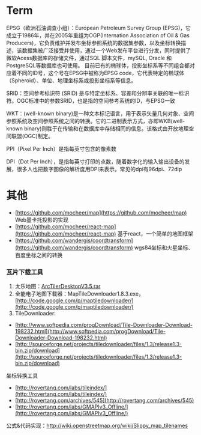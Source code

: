 #  Term
EPSG（欧洲石油调查小组）：European Petroleum Survey Group (EPSG)，它成立于1986年，并在2005年重组为OGP(Internation Association of Oil & Gas Producers)，它负责维护并发布坐标参照系统的数据集参数，以及坐标转换描述，该数据集被广泛接受并使用，通过一个Web发布平台进行分发，同时提供了微软Acess数据库的存储文件，通过SQL 脚本文件，mySQL, Oracle 和PostgreSQL等数据库也可使用。
目前已有的椭球体，投影坐标系等不同组合都对应着不同的ID号，这个号在EPSG中被称为EPSG code，它代表特定的椭球体（Spheroid）、单位、地理坐标系或投影坐标系等信息。

SRID：空间参考标识符 (SRID) 是与特定坐标系、容差和分辨率关联的唯一标识符。OGC标准中的参数SRID，也是指的空间参考系统的ID，与EPSG一致

WKT：(well-known binary)是一种文本标记语言，用于表示矢量几何对象、空间参照系统及空间参照系统之间的转换。它的二进制表示方式，亦即WKB(well-known binary)则胜于在传输和在数据库中存储相同的信息。该格式由开放地理空间联盟(OGC)制定。

PPI（Pixel Per Inch）是指每英寸包含的像素数

DPI（Dot Per Inch），是指每英寸打印的点数，随着数字化的输入输出设备的发展，很多人也把数字图像的解析度用DPI来表示。常见的dpi有96dpi、72dip

#   其他
-   [https://github.com/mocheer/map](https://github.com/mocheer/map) 
    Web墨卡托投影的实现
-   [https://github.com/mocheer/react-map](https://github.com/mocheer/react-map) 
    基于react，一个简单的地图框架
-   [https://github.com/wandergis/coordtransform](https://github.com/wandergis/coordtransform)
    wgs84坐标和火星坐标、百度坐标之间的转换

### 瓦片下载工具

1. 太乐地图：[ArcTilerDesktopV3.5.rar](http://www.arctiler.com/)
2. 全能电子地图下载器：MapTileDownloader1.8.3.exe，[http://code.google.com/p/maptiledownloader/](http://code.google.com/p/maptiledownloader/)
3. TileDownloader: 

-   [http://www.softpedia.com/progDownload/Tile-Downloader-Download-198232.html](http://www.softpedia.com/progDownload/Tile-Downloader-Download-198232.html)
-   [http://sourceforge.net/projects/tiledownloader/files/1.3/release1.3-bin.zip/download](http://sourceforge.net/projects/tiledownloader/files/1.3/release1.3-bin.zip/download)

坐标转换工具

-   [http://rovertang.com/labs/tileindex/](http://rovertang.com/labs/tileindex/) 
-   [http://rovertang.com/archives/545](http://rovertang.com/archives/545) 
-   [http://rovertang.com/labs/GMAPIv3_Offline/](http://rovertang.com/labs/GMAPIv3_Offline/) 

公式&代码实现：http://wiki.openstreetmap.org/wiki/Slippy_map_tilenames
